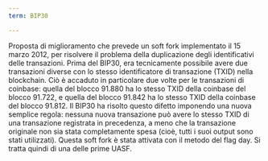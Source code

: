 ```yaml
---
term: BIP30

---
```

Proposta di miglioramento che prevede un soft fork implementato il 15 marzo 2012, per risolvere il problema della duplicazione degli identificativi delle transazioni. Prima del BIP30, era tecnicamente possibile avere due transazioni diverse con lo stesso identificatore di transazione (TXID) nella blockchain. Ciò è accaduto in particolare due volte per le transazioni di coinbase: quella del blocco 91.880 ha lo stesso TXID della coinbase del blocco 91.722, e quella del blocco 91.842 ha lo stesso TXID della coinbase del blocco 91.812. Il BIP30 ha risolto questo difetto imponendo una nuova semplice regola: nessuna nuova transazione può avere lo stesso TXID di una transazione registrata in precedenza, a meno che la transazione originale non sia stata completamente spesa (cioè, tutti i suoi output sono stati utilizzati). Questa soft fork è stata attivata con il metodo del flag day. Si tratta quindi di una delle prime UASF.